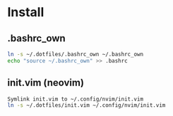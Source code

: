 # Install
## .bashrc_own
```bash
ln -s ~/.dotfiles/.bashrc_own ~/.bashrc_own
echo "source ~/.bashrc_own" >> .bashrc
```

## init.vim (neovim)
```bash
Symlink init.vim to ~/.config/nvim/init.vim
ln -s ~/.dotfiles/init.vim ~/.config/nvim/init.vim
```

